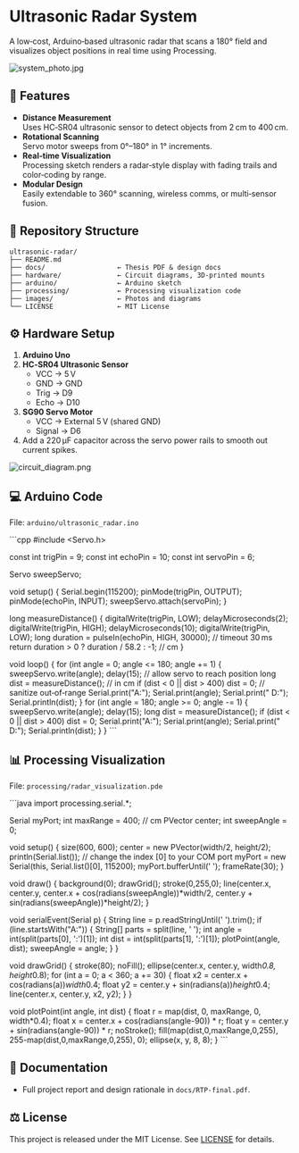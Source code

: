# Ultrasonic Radar System

A low‑cost, Arduino‑based ultrasonic radar that scans a 180° field and visualizes object positions in real time using Processing.

![system_photo.jpg](images/system_photo.jpg)

## 🚀 Features

- **Distance Measurement**  
  Uses HC‑SR04 ultrasonic sensor to detect objects from 2 cm to 400 cm.
- **Rotational Scanning**  
  Servo motor sweeps from 0°–180° in 1° increments.
- **Real‑time Visualization**  
  Processing sketch renders a radar‑style display with fading trails and color‑coding by range.
- **Modular Design**  
  Easily extendable to 360° scanning, wireless comms, or multi‑sensor fusion.

## 📁 Repository Structure

```
ultrasonic‑radar/
├── README.md
├── docs/                  ← Thesis PDF & design docs  
├── hardware/              ← Circuit diagrams, 3D‑printed mounts  
├── arduino/               ← Arduino sketch  
├── processing/            ← Processing visualization code  
├── images/                ← Photos and diagrams  
└── LICENSE                ← MIT License  
```

## ⚙️ Hardware Setup

1. **Arduino Uno**  
2. **HC‑SR04 Ultrasonic Sensor**  
   - VCC → 5 V  
   - GND → GND  
   - Trig → D9  
   - Echo → D10  
3. **SG90 Servo Motor**  
   - VCC → External 5 V (shared GND)  
   - Signal → D6  
4. Add a 220 µF capacitor across the servo power rails to smooth out current spikes.

![circuit_diagram.png](hardware/circuit_diagram.png)

## 💻 Arduino Code

File: `arduino/ultrasonic_radar.ino`

\`\`\`cpp
#include <Servo.h>

const int trigPin = 9;
const int echoPin = 10;
const int servoPin = 6;

Servo sweepServo;

void setup() {
  Serial.begin(115200);
  pinMode(trigPin, OUTPUT);
  pinMode(echoPin, INPUT);
  sweepServo.attach(servoPin);
}

long measureDistance() {
  digitalWrite(trigPin, LOW);
  delayMicroseconds(2);
  digitalWrite(trigPin, HIGH);
  delayMicroseconds(10);
  digitalWrite(trigPin, LOW);
  long duration = pulseIn(echoPin, HIGH, 30000); // timeout 30 ms
  return duration > 0 ? duration / 58.2 : -1;    // cm
}

void loop() {
  for (int angle = 0; angle <= 180; angle += 1) {
    sweepServo.write(angle);
    delay(15);                          // allow servo to reach position
    long dist = measureDistance();     // in cm
    if (dist < 0 || dist > 400) dist = 0; // sanitize out‑of‑range
    Serial.print("A:"); Serial.print(angle);
    Serial.print(" D:"); Serial.println(dist);
  }
  for (int angle = 180; angle >= 0; angle -= 1) {
    sweepServo.write(angle);
    delay(15);
    long dist = measureDistance();
    if (dist < 0 || dist > 400) dist = 0;
    Serial.print("A:"); Serial.print(angle);
    Serial.print(" D:"); Serial.println(dist);
  }
}
\`\`\`

## 📊 Processing Visualization

File: `processing/radar_visualization.pde`

\`\`\`java
import processing.serial.*;

Serial myPort;
int maxRange = 400;    // cm
PVector center;
int sweepAngle = 0;

void setup() {
  size(600, 600);
  center = new PVector(width/2, height/2);
  println(Serial.list());
  // change the index [0] to your COM port
  myPort = new Serial(this, Serial.list()[0], 115200);
  myPort.bufferUntil('
');
  frameRate(30);
}

void draw() {
  background(0);
  drawGrid();
  stroke(0,255,0);
  line(center.x, center.y,
       center.x + cos(radians(sweepAngle))*width/2,
       center.y + sin(radians(sweepAngle))*height/2);
}

void serialEvent(Serial p) {
  String line = p.readStringUntil('
').trim();
  if (line.startsWith("A:")) {
    String[] parts = split(line, ' ');
    int angle = int(split(parts[0], ':')[1]);
    int dist  = int(split(parts[1], ':')[1]);
    plotPoint(angle, dist);
    sweepAngle = angle;
  }
}

void drawGrid() {
  stroke(80);
  noFill();
  ellipse(center.x, center.y, width*0.8, height*0.8);
  for (int a = 0; a < 360; a += 30) {
    float x2 = center.x + cos(radians(a))*width*0.4;
    float y2 = center.y + sin(radians(a))*height*0.4;
    line(center.x, center.y, x2, y2);
  }
}

void plotPoint(int angle, int dist) {
  float r = map(dist, 0, maxRange, 0, width*0.4);
  float x = center.x + cos(radians(angle-90)) * r;
  float y = center.y + sin(radians(angle-90)) * r;
  noStroke();
  fill(map(dist,0,maxRange,0,255), 255-map(dist,0,maxRange,0,255), 0);
  ellipse(x, y, 8, 8);
}
\`\`\`

## 📄 Documentation

- Full project report and design rationale in `docs/RTP‑final.pdf`.

## ⚖️ License

This project is released under the MIT License. See [LICENSE](LICENSE) for details.
